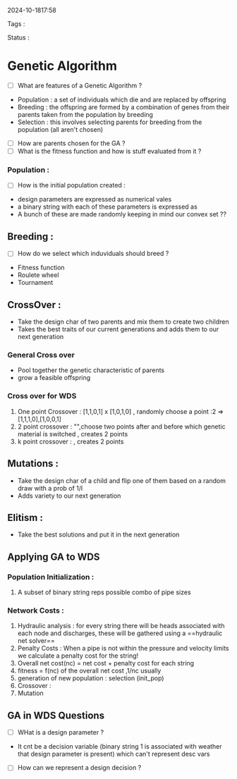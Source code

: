 2024-10-1817:58

Tags :

Status : 

# Genetic Algorithm 
- [ ] What are features of a Genetic Algorithm ? 
- Population : a set of individuals which die and are replaced by offspring
- Breeding : the offspring are formed by a combination of genes from their parents taken from the population by breeding
- Selection : this involves selecting parents for breeding from the population (all aren't chosen)
- [ ] How are parents chosen for the GA ? 
- [ ] What is the fitness function and how is stuff evaluated from it ? 

### Population : 
- [ ] How is the initial population created : 
- design parameters are expressed as numerical vales
- a binary string with each of these parameters is expressed as 
- A bunch of these are made randomly keeping in mind our convex set ??

## Breeding : 
- [ ] How do we select which induviduals should breed ? 
- Fitness function
- Roulete wheel 
- Tournament 

## CrossOver : 
- Take the design char of two parents and mix them to create two children
- Takes the best traits of our current generations and adds them to our next generation
### General Cross over
- Pool together the genetic characteristic of parents
- grow a feasible offspring
### Cross over for WDS 
1. One point Crossover : [1,1,0,1] x [1,0,1,0] , randomly choose a point :2 => [1,1,1,0],[1,0,0,1]
2. 2 point crossover : "",choose two points after and before which genetic material is switched , creates 2 points
3. k point crossover : , creates $2$ points

## Mutations : 
- Take the design char of a child and flip one of them based on a random draw with a prob of 1/l
- Adds variety to our next generation

## Elitism : 
- Take the best solutions and put it in the next generation 

## Applying GA to WDS

### Population Initialization :
1. A subset of binary string reps possible combo of pipe sizes
### Network Costs : 
1. Hydraulic analysis : for every string there will be heads associated with each node and discharges, these will be gathered using a ==hydraulic net solver==
2. Penalty Costs : When a pipe is not within the pressure and velocity limits we calculate a penalty cost for the string!
3. Overall net cost(nc) = net cost + penalty cost for each string 
4. fitness = f(nc) of the overall net cost ,1/nc usually
5. generation of new population : selection (init_pop)
6. Crossover : 
7. Mutation

## GA in WDS Questions
- [ ] WHat is a design parameter ? 
- It cnt be a decision variable  (binary string 1 is associated with weather that design parameter is present) which can't represent desc vars
- [ ] How can we represent a design decision ? 
